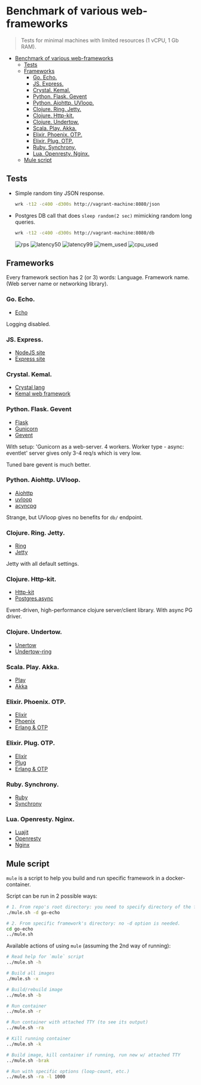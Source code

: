 # Benchmark of various web-frameworks

> Tests for minimal machines with limited resources (1 vCPU, 1 Gb RAM).

- [Benchmark of various web-frameworks](#benchmark-of-various-web-frameworks)
  - [Tests](#tests)
  - [Frameworks](#frameworks)
    - [Go. Echo.](#go-echo)
    - [JS. Express.](#js-express)
    - [Crystal. Kemal.](#crystal-kemal)
    - [Python. Flask. Gevent](#python-flask-gevent)
    - [Python. Aiohttp. UVloop.](#python-aiohttp-uvloop)
    - [Clojure. Ring. Jetty.](#clojure-ring-jetty)
    - [Clojure. Http-kit.](#clojure-http-kit)
    - [Clojure. Undertow.](#clojure-undertow)
    - [Scala. Play. Akka.](#scala-play-akka)
    - [Elixir. Phoenix. OTP.](#elixir-phoenix-otp)
    - [Elixir. Plug. OTP.](#elixir-plug-otp)
    - [Ruby. Synchrony.](#ruby-synchrony)
    - [Lua. Openresty. Nginx.](#lua-openresty-nginx)
  - [Mule script](#mule-script)


## Tests

- Simple random tiny JSON response.
  ```bash
  wrk -t12 -c400 -d300s http://vagrant-machine:8080/json
  ```

- Postgres DB call that does `sleep random(2 sec)` mimicking random long queries.
  ```bash
  wrk -t12 -c400 -d300s http://vagrant-machine:8080/db
  ```

  ![rps](_images/db/Requests_per_second_(1_sec._sleep).png)
  ![latency50](_images/db/Latency_for_50-percentile.png)
  ![latency99](_images/db/Latency_for_99-percentile.png)
  ![mem_used](_images/db/Memory_usage.png)
  ![cpu_used](_images/db/CPU_usage.png)

## Frameworks

Every framework section has 2 (or 3) words: Language. Framework name. (Web server name or networking library).

### Go. Echo.

- [Echo](https://github.com/labstack/echo)

Logging disabled.


### JS. Express.

- [NodeJS site](nodejs.org)
- [Express site](https://expressjs.com)


### Crystal. Kemal.
- [Crystal lang](https://crystal-lang.org)
- [Kemal web framework](https://kemalcr.com)


### Python. Flask. Gevent

- [Flask](http://flask.pocoo.org)
- [Gunicorn](http://gunicorn.org/#docs)
- [Gevent](http://www.gevent.org)

With setup: 'Gunicorn as a web-server. 4 workers. Worker type - async: eventlet' server gives only 3-4 req/s
which is very low.

Tuned bare gevent is much better.


### Python. Aiohttp. UVloop.

- [Aiohttp](https://aiohttp.readthedocs.io/en/stable/index.html)
- [uvloop](https://github.com/MagicStack/uvloop)
- [acyncpg](https://magicstack.github.io/asyncpg)

Strange, but UVloop gives no benefits for `db/` endpoint.


### Clojure. Ring. Jetty.

- [Ring](https://github.com/ring-clojure/ring)
- [Jetty](https://www.eclipse.org/jetty)

Jetty with all default settings.


### Clojure. Http-kit.

- [Http-kit](https://github.com/http-kit/http-kit)
- [Postgres.async](https://github.com/alaisi/postgres.async)

Event-driven, high-performance clojure server/client library.
With async PG driver.


### Clojure. Undertow.

- [Unertow](http://undertow.io)
- [Undertow-ring](https://github.com/piranha/ring-undertow-adapter)


### Scala. Play. Akka.

- [Play](https://www.playframework.com)
- [Akka](https://akka.io)


### Elixir. Phoenix. OTP.

- [Elixir](https://elixir-lang.org)
- [Phoenix](https://phoenixframework.org)
- [Erlang & OTP](https://www.erlang.org)


### Elixir. Plug. OTP.

- [Elixir](https://elixir-lang.org)
- [Plug](https://github.com/elixir-plug/plug)
- [Erlang & OTP](https://www.erlang.org)


### Ruby. Synchrony.

- [Ruby](https://www.ruby-lang.org)
- [Synchrony](https://github.com/kyledrake/sinatra-synchrony)


### Lua. Openresty. Nginx.

- [Luajit](https://luajit.org)
- [Openresty](https://openresty.org/)
- [Nginx](http://nginx.org)


## Mule script

`mule` is a script to help you build and run specific framework in a docker-container.

Script can be run in 2 possible ways:

```bash
# 1. From repo's root directory: you need to specify directory of the framework in -d option.
./mule.sh -d go-echo

# 2. From specific framework's directory: no -d option is needed.
cd go-echo
../mule.sh
```

Available actions of using `mule` (assuming the 2nd way of running):

```bash
# Read help for `mule` script
../mule.sh -h

# Build all images
./mule.sh -x

# Build/rebuild image
../mule.sh -b

# Run container
../mule.sh -r

# Run container with attached TTY (to see its output)
../mule.sh -ra

# Kill running container
../mule.sh -k

# Build image, kill container if running, run new w/ attached TTY
../mule.sh -brak

# Run with specific options (loop-count, etc.)
../mule.sh -ra -l 1000
```
